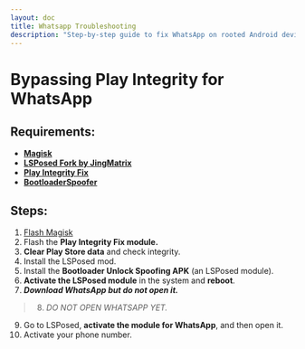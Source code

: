 ```yaml
---
layout: doc
title: Whatsapp Troubleshooting
description: "Step-by-step guide to fix WhatsApp on rooted Android devices using Play Integrity Fix and LSPosed modules. Complete solution for bypassing root detection and maintaining WhatsApp functionality with Magisk and BootloaderSpoofer."
---
```

# Bypassing Play Integrity for WhatsApp

## Requirements:
- **[Magisk](https://github.com/topjohnwu/Magisk)**
- **[LSPosed Fork by JingMatrix](https://github.com/JingMatrix/LSPosed)**
- **[Play Integrity Fix](https://github.com/chiteroman/PlayIntegrityFix)**
- **[BootloaderSpoofer ](https://github.com/chiteroman/BootloaderSpoofer)**

## Steps:

1. [Flash Magisk](../rooting-guides/xiaomi.md#4-flash-magisk-using-custom-recovery)
2. Flash the **Play Integrity Fix module.**
3. **Clear Play Store data** and check integrity.
4. Install the LSPosed mod.
5. Install the **Bootloader Unlock Spoofing APK** (an LSPosed module).
6. **Activate the LSPosed module** in the system and **reboot**.
7. _**Download WhatsApp but do not open it.**_
> 8. _DO NOT OPEN WHATSAPP YET._
9. Go to LSPosed, **activate the module for WhatsApp**, and then open it.
10. Activate your phone number.

